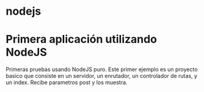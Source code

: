 # nodejs
# Primera aplicación utilizando NodeJS

Primeras pruebas usando NodeJS puro.
Este primer ejemplo es un proyecto basico que consiste en un servidor, un enrutador, un controlador de rutas, y un index.
Recibe parametros post y los muestra.

